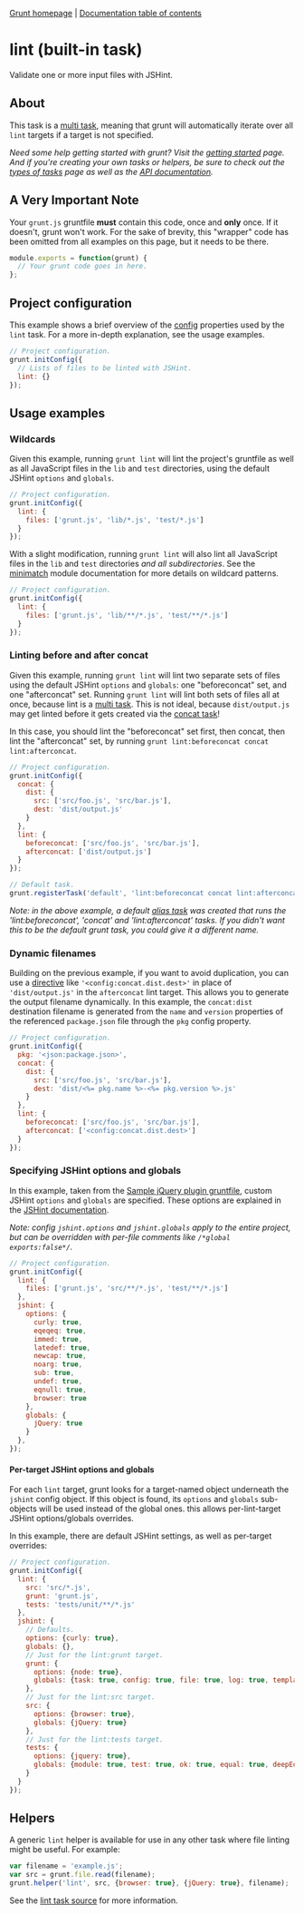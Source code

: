 [Grunt homepage](https://github.com/cowboy/grunt) | [Documentation table of contents](toc.md)

# lint (built-in task)
Validate one or more input files with JSHint.

## About

This task is a [multi task](types_of_tasks.md), meaning that grunt will automatically iterate over all `lint` targets if a target is not specified.

_Need some help getting started with grunt? Visit the [getting started](getting_started.md) page. And if you're creating your own tasks or helpers, be sure to check out the [types of tasks](types_of_tasks.md) page as well as the [API documentation](api.md)._

## A Very Important Note
Your `grunt.js` gruntfile **must** contain this code, once and **only** once. If it doesn't, grunt won't work. For the sake of brevity, this "wrapper" code has been omitted from all examples on this page, but it needs to be there.

```javascript
module.exports = function(grunt) {
  // Your grunt code goes in here.
};
```

## Project configuration

This example shows a brief overview of the [config](api_config.md) properties used by the `lint` task. For a more in-depth explanation, see the usage examples.

```javascript
// Project configuration.
grunt.initConfig({
  // Lists of files to be linted with JSHint.
  lint: {}
});
```

## Usage examples

### Wildcards

Given this example, running `grunt lint` will lint the project's gruntfile as well as all JavaScript files in the `lib` and `test` directories, using the default JSHint `options` and `globals`.

```javascript
// Project configuration.
grunt.initConfig({
  lint: {
    files: ['grunt.js', 'lib/*.js', 'test/*.js']
  }
});
```

With a slight modification, running `grunt lint` will also lint all JavaScript files in the `lib` and `test` directories _and all subdirectories_. See the [minimatch](https://github.com/isaacs/minimatch) module documentation for more details on wildcard patterns.

```javascript
// Project configuration.
grunt.initConfig({
  lint: {
    files: ['grunt.js', 'lib/**/*.js', 'test/**/*.js']
  }
});
```

### Linting before and after concat

Given this example, running `grunt lint` will lint two separate sets of files using the default JSHint `options` and `globals`: one "beforeconcat" set, and one "afterconcat" set. Running `grunt lint` will lint both sets of files all at once, because lint is a [multi task](types_of_tasks.md). This is not ideal, because `dist/output.js` may get linted before it gets created via the [concat task](task_concat.md)!

In this case, you should lint the "beforeconcat" set first, then concat, then lint the "afterconcat" set, by running `grunt lint:beforeconcat concat lint:afterconcat`.

```javascript
// Project configuration.
grunt.initConfig({
  concat: {
    dist: {
      src: ['src/foo.js', 'src/bar.js'],
      dest: 'dist/output.js'
    }
  },
  lint: {
    beforeconcat: ['src/foo.js', 'src/bar.js'],
    afterconcat: ['dist/output.js']
  }
});

// Default task.
grunt.registerTask('default', 'lint:beforeconcat concat lint:afterconcat');
```

_Note: in the above example, a default [alias task](types_of_tasks.md) was created that runs the 'lint:beforeconcat', 'concat' and 'lint:afterconcat' tasks. If you didn't want this to be the default grunt task, you could give it a different name._

### Dynamic filenames

Building on the previous example, if you want to avoid duplication, you can use a [directive](helpers_directives.md) like `'<config:concat.dist.dest>'` in place of `'dist/output.js'` in the `afterconcat` lint target. This allows you to generate the output filename dynamically. In this example, the `concat:dist` destination filename is generated from the `name` and `version` properties of the referenced `package.json` file through the `pkg` config property.

```javascript
// Project configuration.
grunt.initConfig({
  pkg: '<json:package.json>',
  concat: {
    dist: {
      src: ['src/foo.js', 'src/bar.js'],
      dest: 'dist/<%= pkg.name %>-<%= pkg.version %>.js'
    }
  },
  lint: {
    beforeconcat: ['src/foo.js', 'src/bar.js'],
    afterconcat: ['<config:concat.dist.dest>']
  }
});
```

### Specifying JSHint options and globals

In this example, taken from the [Sample jQuery plugin gruntfile](https://github.com/cowboy/grunt-jquery-example/blob/master/grunt.js), custom JSHint `options` and `globals` are specified. These options are explained in the [JSHint documentation](http://www.jshint.com/options/).

_Note: config `jshint.options` and `jshint.globals` apply to the entire project, but can be overridden with per-file comments like `/*global exports:false*/`._

```javascript
// Project configuration.
grunt.initConfig({
  lint: {
    files: ['grunt.js', 'src/**/*.js', 'test/**/*.js']
  },
  jshint: {
    options: {
      curly: true,
      eqeqeq: true,
      immed: true,
      latedef: true,
      newcap: true,
      noarg: true,
      sub: true,
      undef: true,
      eqnull: true,
      browser: true
    },
    globals: {
      jQuery: true
    }
  },
});
```

#### Per-target JSHint options and globals

For each `lint` target, grunt looks for a target-named object underneath the `jshint` config object. If this object is found, its `options` and `globals` sub-objects will be used instead of the global ones. this allows per-lint-target JSHint options/globals overrides.

In this example, there are default JSHint settings, as well as per-target overrides:

```javascript
// Project configuration.
grunt.initConfig({
  lint: {
    src: 'src/*.js',
    grunt: 'grunt.js',
    tests: 'tests/unit/**/*.js'
  },
  jshint: {
    // Defaults.
    options: {curly: true},
    globals: {},
    // Just for the lint:grunt target.
    grunt: {
      options: {node: true},
      globals: {task: true, config: true, file: true, log: true, template: true}
    },
    // Just for the lint:src target.
    src: {
      options: {browser: true},
      globals: {jQuery: true}
    },
    // Just for the lint:tests target.
    tests: {
      options: {jquery: true},
      globals: {module: true, test: true, ok: true, equal: true, deepEqual: true, QUnit: true}
    }
  }
});
```

## Helpers

A generic `lint` helper is available for use in any other task where file linting might be useful. For example:

```javascript
var filename = 'example.js';
var src = grunt.file.read(filename);
grunt.helper('lint', src, {browser: true}, {jQuery: true}, filename);
```

See the [lint task source](../tasks/lint.js) for more information.
